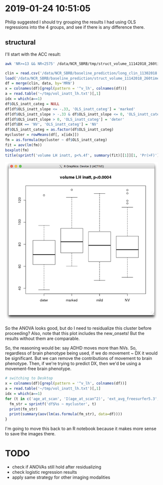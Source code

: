 # 2019-01-24 10:51:05

Philip suggested I should try grouping the results I had using OLS regressions
into the 4 groups, and see if there is any difference there.

## structural

I'll start with the ACC result:

```bash
awk 'NR>=13 && NR<2575' /data/NCR_SBRB/tmp/struct_volume_11142018_260timeDiff12mo/ADHDNOS_OLS_inatt_slope_winsorize_None_42_lh_ClstMsk_e1_a1.0.niml.dset > vol_inatt_lh.txt
```

```r
clin = read.csv('/data/NCR_SBRB/baseline_prediction/long_clin_11302018.csv')
load('/data/NCR_SBRB/baseline_prediction/struct_volume_11142018_260timeDiff12mo.RData.gz')
df = merge(clin, data, by='MRN')
x = colnames(df)[grepl(pattern = '^v_lh', colnames(df))]
a = read.table('~/tmp/vol_inatt_lh.txt')[,1]
idx = which(a==1)
df$OLS_inatt_categ = NULL
df[df$OLS_inatt_slope <= -.33, 'OLS_inatt_categ'] = 'marked'
df[df$OLS_inatt_slope > -.33 & df$OLS_inatt_slope <= 0, 'OLS_inatt_categ'] = 'mild'
df[df$OLS_inatt_slope > 0, 'OLS_inatt_categ'] = 'deter'
df[df$DX == 'NV', 'OLS_inatt_categ'] = 'NV'
df$OLS_inatt_categ = as.factor(df$OLS_inatt_categ)
mycluster = rowMeans(df[, x[idx]])
fm = as.formula(mycluster ~ df$OLS_inatt_categ)
fit = aov(lm(fm))
boxplot(fm)
title(sprintf('volume LH inatt, p<%.4f', summary(fit)[[1]][1, 'Pr(>F)']))
```

![](images/2019-01-24-11-08-34.png)

So the ANOVA looks good, but do I need to residualize this cluster before
proceeding? Also, note that this plot includes the new_onsets! But the results
without them are comparable.

So, the reasoning would be: say ADHD moves more than NVs. So, regardless of
brain phenotype being used, if we do movement ~ DX it would be significant. But
we can remove the contributions of movement to brain phenotype. Then, if we're
trying to predict DX, then we'd be using a movement-free brain phenotype.

```r
# switching to Desktop
x = colnames(df)[grepl(pattern = '^v_lh', colnames(df))]
a = read.table('~/tmp/vol_inatt_lh.txt')[,1]
idx = which(a==1)
for (t in c('age_at_scan', 'I(age_at_scan^2)', 'ext_avg_freesurfer5.3', 'int_avg_freesurfer5.3', 'mprage_QC', 'as.numeric(Sex...Subjects)')) {
  fm_str = sprintf('df$%s ~ mycluster', t)
  print(fm_str)
  print(summary(aov(lm(as.formula(fm_str), data=df))))
}
```

I'm going to move this back to an R notebook because it makes more sense to save
the images there.

# TODO
* check if ANOVAs still hold after residualizing
* check logistic regression results
* apply same strategy for other imaging modalities